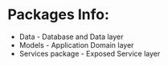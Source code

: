 # Packages Info:
- Data - Database and Data layer
- Models - Application Domain layer
- Services package - Exposed Service layer